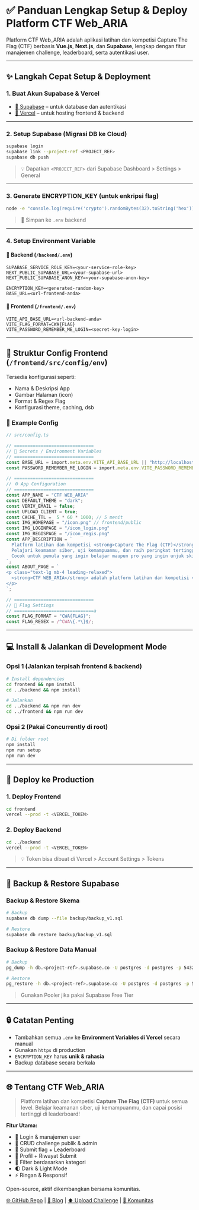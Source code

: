 # ✅ Panduan Lengkap Setup & Deploy Platform CTF Web_ARIA

Platform CTF Web_ARIA adalah aplikasi latihan dan kompetisi Capture The Flag (CTF) berbasis **Vue.js**, **Next.js**, dan **Supabase**, lengkap dengan fitur manajemen challenge, leaderboard, serta autentikasi user.

---

## ✨ Langkah Cepat Setup & Deployment

### 1. Buat Akun Supabase & Vercel
- [🔗 Supabase](https://supabase.com) – untuk database dan autentikasi
- [🔗 Vercel](https://vercel.com) – untuk hosting frontend & backend

---

### 2. Setup Supabase (Migrasi DB ke Cloud)

```bash
supabase login
supabase link --project-ref <PROJECT_REF>
supabase db push
```

> 💡 Dapatkan `<PROJECT_REF>` dari Supabase Dashboard > Settings > General

---

### 3. Generate ENCRYPTION_KEY (untuk enkripsi flag)
```bash
node -e "console.log(require('crypto').randomBytes(32).toString('hex'))"
```
> 🔐 Simpan ke `.env` backend

---

### 4. Setup Environment Variable

#### 📁 Backend (`/backend/.env`)
```env
SUPABASE_SERVICE_ROLE_KEY=<your-service-role-key>
NEXT_PUBLIC_SUPABASE_URL=<your-supabase-url>
NEXT_PUBLIC_SUPABASE_ANON_KEY=<your-supabase-anon-key>

ENCRYPTION_KEY=<generated-random-key>
BASE_URL=<url-frontend-anda>
```

#### 📁 Frontend (`/frontend/.env`)
```env
VITE_API_BASE_URL=<url-backend-anda>
VITE_FLAG_FORMAT=CWA{FLAG}
VITE_PASSWORD_REMEMBER_ME_LOGIN=<secret-key-login>
```

---

## 📂 Struktur Config Frontend (`/frontend/src/config/env`)

Tersedia konfigurasi seperti:
- Nama & Deskripsi App
- Gambar Halaman (icon)
- Format & Regex Flag
- Konfigurasi theme, caching, dsb

### 📂 Example Config
```ts
// src/config.ts

// ==============================
// 🔐 Secrets / Environment Variables
// ==============================
const BASE_URL = import.meta.env.VITE_API_BASE_URL || "http://localhost:3000";
const PASSWORD_REMEMBER_ME_LOGIN = import.meta.env.VITE_PASSWORD_REMEMBER_ME_LOGIN || "secret123";

// ==============================
// ⚙️ App Configuration
// ==============================
const APP_NAME = "CTF WEB_ARIA"
const DEFAULT_THEME = "dark";
const VERIV_EMAIL = false;
const UPLOAD_CLIENT = true;
const CACHE_TTL =  5 * 60 * 1000; // 5 menit
const IMG_HOMEPAGE = "/icon.png" // frontend/public
const IMG_LOGINPAGE = "/icon_login.png"
const IMG_REGISPAGE = "/icon_regis.png"
const APP_DESCRIPTION = `
  Platform latihan dan kompetisi <strong>Capture The Flag (CTF)</strong> untuk semua level. 
  Pelajari keamanan siber, uji kemampuanmu, dan raih peringkat tertinggi di leaderboard!<br/>
  Cocok untuk pemula yang ingin belajar maupun pro yang ingin unjuk skill.
`;
const ABOUT_PAGE = `
<p class="text-lg mb-4 leading-relaxed">
  <strong>CTF WEB_ARIA</strong> adalah platform latihan dan kompetisi <strong>Capture The Flag (CTF)</strong> berbasis <strong>Vue.js</strong>, <strong>Supabase</strong>, dan <strong>TailwindCSS</strong>. Dibuat untuk semua level: pemula hingga pro.
</p>
`;

// ==============================
// 🏁 Flag Settings
// ==============================a
const FLAG_FORMAT = "CWA{FLAG}";
const FLAG_REGEX = /^CWA\{.*\}$/;
```

---

## 💻 Install & Jalankan di Development Mode

### Opsi 1 (Jalankan terpisah frontend & backend)
```bash
# Install dependencies
cd frontend && npm install
cd ../backend && npm install

# Jalankan
cd ../backend && npm run dev
cd ../frontend && npm run dev
```

### Opsi 2 (Pakai Concurrently di root)
```bash
# Di folder root
npm install
npm run setup
npm run dev
```

---

## 🚢 Deploy ke Production

### 1. Deploy Frontend
```bash
cd frontend
vercel --prod -t <VERCEL_TOKEN>
```

### 2. Deploy Backend
```bash
cd ../backend
vercel --prod -t <VERCEL_TOKEN>
```

> 💡 Token bisa dibuat di Vercel > Account Settings > Tokens

---

## 📆 Backup & Restore Supabase

### Backup & Restore Skema
```bash
# Backup
supabase db dump --file backup/backup_v1.sql

# Restore
supabase db restore backup/backup_v1.sql
```

### Backup & Restore Data Manual
```bash
# Backup
pg_dump -h db.<project-ref>.supabase.co -U postgres -d postgres -p 5432 -F c -f full_backup.dump

# Restore
pg_restore -h db.<project-ref>.supabase.co -U postgres -d postgres -p 5432 -c full_backup.dump
```

> Gunakan Pooler jika pakai Supabase Free Tier

---

## 🔒 Catatan Penting
- Tambahkan semua `.env` ke **Environment Variables di Vercel** secara manual
- Gunakan `https` di production
- `ENCRYPTION_KEY` harus **unik & rahasia**
- Backup database secara berkala

---

## 🌐 Tentang CTF Web_ARIA

> Platform latihan dan kompetisi **Capture The Flag (CTF)** untuk semua level. Belajar keamanan siber, uji kemampuanmu, dan capai posisi tertinggi di leaderboard!

**Fitur Utama:**
- 🔐 Login & manajemen user
- 🧩 CRUD challenge publik & admin
- 🏁 Submit flag + Leaderboard
- 👤 Profil + Riwayat Submit
- 🎯 Filter berdasarkan kategori
- 🌓 Dark & Light Mode
- ⚡ Ringan & Responsif

Open-source, aktif dikembangkan bersama komunitas.

[🌐 GitHub Repo](https://github.com/ariafatah0711/ctf) | [📖 Blog](https://ariaf.my.id/blog/ctf_web) | [⬆️ Upload Challenge](/#/challenges/upload) | [💬 Komunitas](https://s.id/dev-universe)


